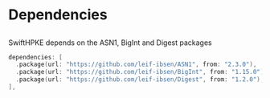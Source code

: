 # Dependencies

## 

SwiftHPKE depends on the ASN1, BigInt and Digest packages
```Swift
dependencies: [
  .package(url: "https://github.com/leif-ibsen/ASN1", from: "2.3.0"),
  .package(url: "https://github.com/leif-ibsen/BigInt", from: "1.15.0"),
  .package(url: "https://github.com/leif-ibsen/Digest", from: "1.2.0"),
],
```
